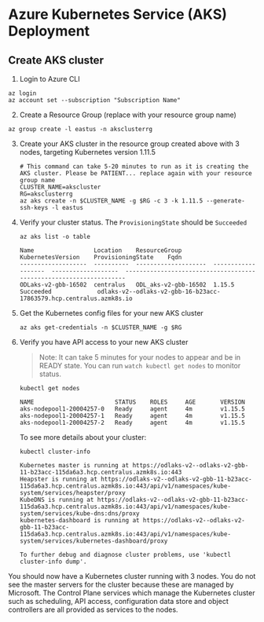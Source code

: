 # Azure Kubernetes Service (AKS) Deployment

## Create AKS cluster

1. Login to Azure CLI
```
az login
az account set --subscription "Subscription Name" 
```

2. Create a Resource Group (replace with your resource group name)
```
az group create -l eastus -n aksclusterrg
```

3. Create your AKS cluster in the resource group created above with 3 nodes, targeting Kubernetes version 1.11.5
    ```
    # This command can take 5-20 minutes to run as it is creating the AKS cluster. Please be PATIENT... replace again with your resource group name
    CLUSTER_NAME=akscluster
    RG=aksclusterrg
    az aks create -n $CLUSTER_NAME -g $RG -c 3 -k 1.11.5 --generate-ssh-keys -l eastus
    ```

4. Verify your cluster status. The `ProvisioningState` should be `Succeeded`
    ```
    az aks list -o table

    Name                 Location    ResourceGroup         KubernetesVersion    ProvisioningState    Fqdn
    -------------------  ----------  --------------------  -------------------  -------------------  -------------------------------------------------------------------
    ODLaks-v2-gbb-16502  centralus   ODL_aks-v2-gbb-16502  1.15.5                Succeeded             odlaks-v2--odlaks-v2-gbb-16-b23acc-17863579.hcp.centralus.azmk8s.io
    ```


5. Get the Kubernetes config files for your new AKS cluster
    ```
    az aks get-credentials -n $CLUSTER_NAME -g $RG
    ```

6. Verify you have API access to your new AKS cluster

    > Note: It can take 5 minutes for your nodes to appear and be in READY state. You can run `watch kubectl get nodes` to monitor status. 
    
    ```
    kubectl get nodes
    
    NAME                       STATUS    ROLES     AGE       VERSION
    aks-nodepool1-20004257-0   Ready     agent     4m        v1.15.5
    aks-nodepool1-20004257-1   Ready     agent     4m        v1.15.5
    aks-nodepool1-20004257-2   Ready     agent     4m        v1.15.5
    ```
    
    To see more details about your cluster: 
    
    ```
    kubectl cluster-info
    
    Kubernetes master is running at https://odlaks-v2--odlaks-v2-gbb-11-b23acc-115da6a3.hcp.centralus.azmk8s.io:443
    Heapster is running at https://odlaks-v2--odlaks-v2-gbb-11-b23acc-115da6a3.hcp.centralus.azmk8s.io:443/api/v1/namespaces/kube-system/services/heapster/proxy
    KubeDNS is running at https://odlaks-v2--odlaks-v2-gbb-11-b23acc-115da6a3.hcp.centralus.azmk8s.io:443/api/v1/namespaces/kube-system/services/kube-dns:dns/proxy
    kubernetes-dashboard is running at https://odlaks-v2--odlaks-v2-gbb-11-b23acc-115da6a3.hcp.centralus.azmk8s.io:443/api/v1/namespaces/kube-system/services/kubernetes-dashboard/proxy

    To further debug and diagnose cluster problems, use 'kubectl cluster-info dump'.
    ```

You should now have a Kubernetes cluster running with 3 nodes. You do not see the master servers for the cluster because these are managed by Microsoft. The Control Plane services which manage the Kubernetes cluster such as scheduling, API access, configuration data store and object controllers are all provided as services to the nodes. 
